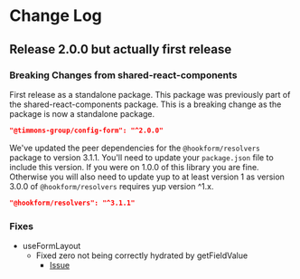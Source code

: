 # Change Log #
## Release 2.0.0 but actually first release ##
### Breaking Changes from shared-react-components ##
First release as a standalone package.  This package was previously part of the shared-react-components package.  This is a breaking change as the package is now a standalone package.
```json
"@timmons-group/config-form": "^2.0.0"
```
We've updated the peer dependencies for the `@hookform/resolvers` package to version 3.1.1. You'll need to update your `package.json` file to include this version. If you were on 1.0.0 of this library you are fine. Otherwise you will also need to update yup to at least version 1 as version 3.0.0 of `@hookform/resolvers` requires yup version ^1.x.
```json
"@hookform/resolvers": "^3.1.1"
```

### Fixes ###
- useFormLayout
  - Fixed zero not being correctly hydrated by getFieldValue
    - [Issue](https://github.com/timmonsgroup/shared-react-components/issues/12)